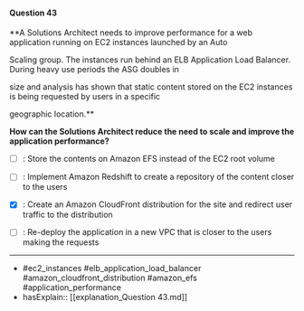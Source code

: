 #### Question  43

**A Solutions Architect needs to improve performance for a web application running on EC2 instances launched by an Auto

Scaling group. The instances run behind an ELB Application Load Balancer. During heavy use periods the ASG doubles in

size and analysis has shown that static content stored on the EC2 instances is being requested by users in a specific

geographic location.**

**How can the Solutions Architect reduce the need to scale and improve the application performance?**

- [ ] :  Store the contents on Amazon EFS instead of the EC2 root volume

- [ ] :  Implement Amazon Redshift to create a repository of the content closer to the users

- [x] :  Create an Amazon CloudFront distribution for the site and redirect user traffic to the distribution

- [ ] :  Re-deploy the application in a new VPC that is closer to the users making the requests

----

- #ec2_instances #elb_application_load_balancer #amazon_cloudfront_distribution #amazon_efs #application_performance
- hasExplain:: [[explanation_Question  43.md]]
